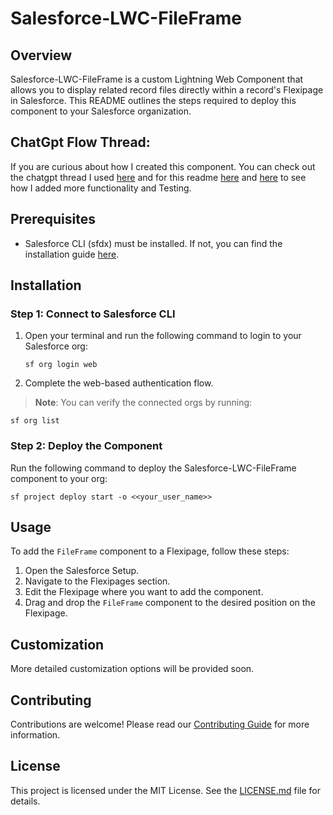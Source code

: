 # Salesforce-LWC-FileFrame

## Overview

Salesforce-LWC-FileFrame is a custom Lightning Web Component that allows you to display related record files directly within a record's Flexipage in Salesforce. This README outlines the steps required to deploy this component to your Salesforce organization.

## ChatGpt Flow Thread:

If you are curious about how I created this component. You can check out the chatgpt thread I used [here](https://chat.openai.com/share/19c39cf1-f0da-4a96-aa57-76ddc52907a8) and for this readme [here](https://chat.openai.com/share/1c2ca3ad-1021-459a-a5c9-cc2e7fd4b7a8) and [here](https://chat.openai.com/share/915604d1-9c8e-4915-a630-8d7e9a3ad14b) to see how I added more functionality and Testing.

## Prerequisites

- Salesforce CLI (sfdx) must be installed. If not, you can find the installation guide [here](https://developer.salesforce.com/docs/atlas.en-us.sfdx_setup.meta/sfdx_setup/sfdx_setup_install_cli.htm).

## Installation

### Step 1: Connect to Salesforce CLI

1. Open your terminal and run the following command to login to your Salesforce org:
   ```
   sf org login web
   ```
2. Complete the web-based authentication flow.

> **Note**: You can verify the connected orgs by running:

`sf org list`

### Step 2: Deploy the Component

Run the following command to deploy the Salesforce-LWC-FileFrame component to your org:

`sf project deploy start -o <<your_user_name>>`

## Usage

To add the `FileFrame` component to a Flexipage, follow these steps:

1. Open the Salesforce Setup.
2. Navigate to the Flexipages section.
3. Edit the Flexipage where you want to add the component.
4. Drag and drop the `FileFrame` component to the desired position on the Flexipage.

## Customization

More detailed customization options will be provided soon.

## Contributing

Contributions are welcome! Please read our [Contributing Guide](CONTRIBUTING.md) for more information.

## License

This project is licensed under the MIT License. See the [LICENSE.md](LICENSE.md) file for details.
